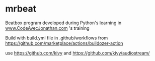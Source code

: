# mrbeat
Beatbox program developed during Python's learning in www.CodeAvecJonathan.com 's training

Build with build.yml file in .github/workflows from https://github.com/marketplace/actions/buildozer-action

use https://github.com/kivy and https://github.com/kivy/audiostream/
